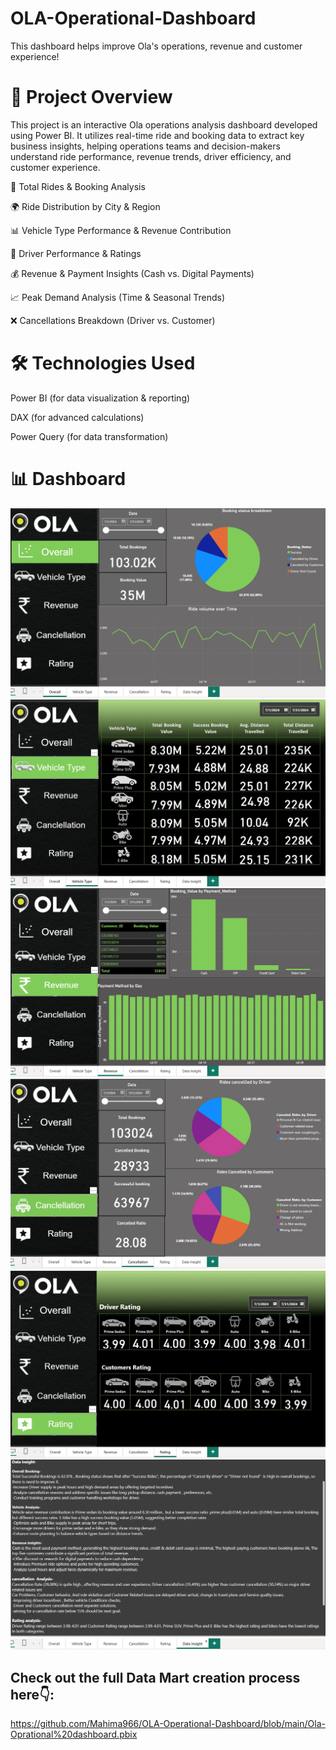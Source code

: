 # OLA-Operational-Dashboard
This dashboard helps improve Ola's operations, revenue  and customer experience!
# 📌 Project Overview
This project is an interactive Ola operations analysis dashboard developed using Power BI. It utilizes real-time ride and booking data to extract key business insights, helping operations teams and decision-makers understand ride performance, revenue trends, driver efficiency, and customer experience.<br>

🚗 Total Rides & Booking Analysis<br>

🌍 Ride Distribution by City & Region<br>

📊 Vehicle Type Performance & Revenue Contribution<br>

🚦 Driver Performance & Ratings<br>

💰 Revenue & Payment Insights (Cash vs. Digital Payments)<br>

📈 Peak Demand Analysis (Time & Seasonal Trends)<br>

❌ Cancellations Breakdown (Driver vs. Customer)<br>

# 🛠 Technologies Used

Power BI (for data visualization & reporting)

DAX (for advanced calculations)

Power Query (for data transformation)

# 📊 Dashboard
![dash 1](https://github.com/Mahima966/OLA-Operational-Dashboard/blob/main/screenshot1.png)
![dash 2](https://github.com/Mahima966/OLA-Operational-Dashboard/blob/main/Screenshot%202.png)
![dash 3](https://github.com/Mahima966/OLA-Operational-Dashboard/blob/main/Screenshot%203.png)
![dash 4](https://github.com/Mahima966/OLA-Operational-Dashboard/blob/main/Screenshot%204.png)
![dash 5](https://github.com/Mahima966/OLA-Operational-Dashboard/blob/main/Screenshot%205.png)
![dash 6](https://github.com/Mahima966/OLA-Operational-Dashboard/blob/main/Screenshot%206.png)

## Check out the full Data Mart creation process here👇:
https://github.com/Mahima966/OLA-Operational-Dashboard/blob/main/Ola-Oprational%20dashboard.pbix










